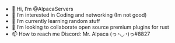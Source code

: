 - 👋 Hi, I’m @AlpacaServers
- 👀 I’m interested in Coding and networking (Im not good)
- 🌱 I’m currently learning random stuff
- 💞️ I’m looking to collaborate open source premium plugins for rust
- 📫 How to reach me Discord: Mr. Alpaca (っ◔◡◔)っ#8827

<!---
AlpacaServers/AlpacaServers is a ✨ special ✨ repository because its `README.md` (this file) appears on your GitHub profile.
You can click the Preview link to take a look at your changes.
--->
